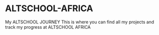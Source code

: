 # ALTSCHOOL-AFRICA
My ALTSCHOOL JOURNEY
This is where you can find all my projects and track my progress at ALTSCHOOL AFRICA
